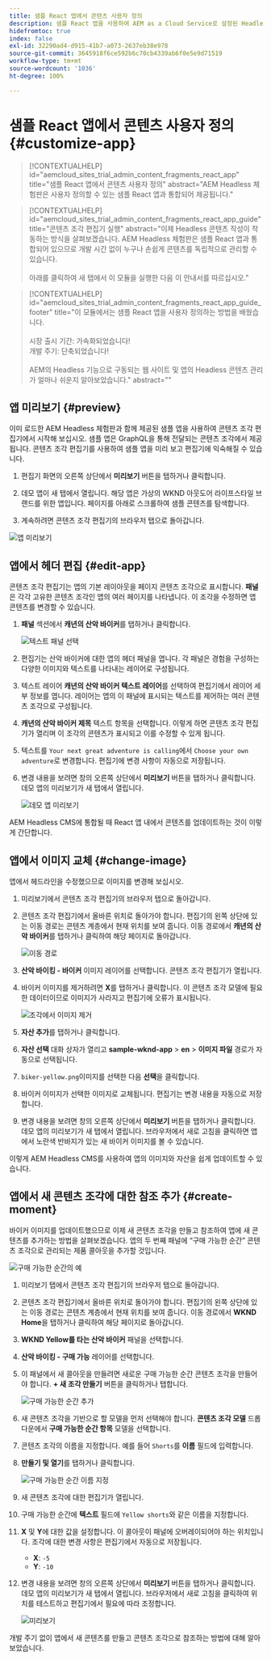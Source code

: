```yaml
---
title: 샘플 React 앱에서 콘텐츠 사용자 정의
description: 샘플 React 앱을 사용하여 AEM as a Cloud Service로 설정된 Headless 기능으로 콘텐츠를 사용자 정의하는 방법에 대해 알아보십시오.
hidefromtoc: true
index: false
exl-id: 32290ad4-d915-41b7-a073-2637eb38e978
source-git-commit: 3645918f6ce592b6c70cb4339ab6f0e5e9d71519
workflow-type: tm+mt
source-wordcount: '1036'
ht-degree: 100%

---
```



# 샘플 React 앱에서 콘텐츠 사용자 정의 {#customize-app}

>[!CONTEXTUALHELP]
>id="aemcloud_sites_trial_admin_content_fragments_react_app"
>title="샘플 React 앱에서 콘텐츠 사용자 정의"
>abstract="AEM Headless 체험판은 사용자 정의할 수 있는 샘플 React 앱과 통합되어 제공됩니다."

>[!CONTEXTUALHELP]
>id="aemcloud_sites_trial_admin_content_fragments_react_app_guide"
>title="콘텐츠 조각 편집기 실행"
>abstract="이제 Headless 콘텐츠 작성이 작동하는 방식을 살펴보겠습니다. AEM Headless 체험판은 샘플 React 앱과 통합되어 있으므로 개발 시간 없이 누구나 손쉽게 콘텐츠를 독립적으로 관리할 수 있습니다.<br><br>아래를 클릭하여 새 탭에서 이 모듈을 실행한 다음 이 안내서를 따르십시오."

>[!CONTEXTUALHELP]
>id="aemcloud_sites_trial_admin_content_fragments_react_app_guide_footer"
>title="이 모듈에서는 샘플 React 앱을 사용자 정의하는 방법을 배웠습니다.<br><br>시장 출시 기간: 가속화되었습니다!<br>개발 주기: 단축되었습니다!<br><br>AEM의 Headless 기능으로 구동되는 웹 사이트 및 앱의 Headless 콘텐츠 관리가 얼마나 쉬운지 알아보았습니다."
>abstract=""

## 앱 미리보기 {#preview}

이미 로드한 AEM Headless 체험판과 함께 제공된 샘플 앱을 사용하여 콘텐츠 조각 편집기에서 시작해 보십시오. 샘플 앱은 GraphQL을 통해 전달되는 콘텐츠 조각에서 제공됩니다. 콘텐츠 조각 편집기를 사용하여 샘플 앱을 미리 보고 편집기에 익숙해질 수 있습니다.

1. 편집기 화면의 오른쪽 상단에서 **미리보기** 버튼을 탭하거나 클릭합니다.

1. 데모 앱이 새 탭에서 열립니다. 해당 앱은 가상의 WKND 아웃도어 라이프스타일 브랜드를 위한 앱입니다. 페이지를 아래로 스크롤하여 샘플 콘텐츠를 탐색합니다.

1. 계속하려면 콘텐츠 조각 편집기의 브라우저 탭으로 돌아갑니다.

![앱 미리보기](assets/do-not-localize/preview-app-1.png)

## 앱에서 헤더 편집 {#edit-app}

콘텐츠 조각 편집기는 앱의 기본 레이아웃을 페이지 콘텐츠 조각으로 표시합니다. **패널**&#x200B;은 각각 고유한 콘텐츠 조각인 앱의 여러 페이지를 나타냅니다. 이 조각을 수정하면 앱 콘텐츠를 변경할 수 있습니다.

1. **패널** 섹션에서 **캐년의 산악 바이커**&#x200B;를 탭하거나 클릭합니다.

   ![텍스트 패널 선택](assets/do-not-localize/edit-header-1.png)

1. 편집기는 산악 바이커에 대한 앱의 헤더 패널을 엽니다. 각 패널은 경험을 구성하는 다양한 이미지와 텍스트를 나타내는 레이어로 구성됩니다.

1. 텍스트 레이어 **캐년의 산악 바이커 텍스트 레이어**&#x200B;를 선택하여 편집기에서 레이어 세부 정보를 엽니다. 레이어는 앱의 이 패널에 표시되는 텍스트를 제어하는 여러 콘텐츠 조각으로 구성됩니다.

1. **캐년의 산악 바이커 제목** 텍스트 항목을 선택합니다. 이렇게 하면 콘텐츠 조각 편집기가 열리며 이 조각의 콘텐츠가 표시되고 이를 수정할 수 있게 됩니다.

1. 텍스트를 `Your next great adventure is calling`에서 `Choose your own adventure`로 변경합니다. 편집기에 변경 사항이 자동으로 저장됩니다.

1. 변경 내용을 보려면 창의 오른쪽 상단에서 **미리보기** 버튼을 탭하거나 클릭합니다. 데모 앱의 미리보기가 새 탭에서 열립니다.

   ![데모 앱 미리보기](assets/do-not-localize/edit-header-5-6.png)

AEM Headless CMS에 통합될 때 React 앱 내에서 콘텐츠를 업데이트하는 것이 이렇게 간단합니다.

## 앱에서 이미지 교체 {#change-image}

앱에서 헤드라인을 수정했으므로 이미지를 변경해 보십시오.

1. 미리보기에서 콘텐츠 조각 편집기의 브라우저 탭으로 돌아갑니다.

1. 콘텐츠 조각 편집기에서 올바른 위치로 돌아가야 합니다. 편집기의 왼쪽 상단에 있는 이동 경로는 콘텐츠 계층에서 현재 위치를 보여 줍니다. 이동 경로에서 **캐년의 산악 바이커**&#x200B;를 탭하거나 클릭하여 해당 페이지로 돌아갑니다.

   ![이동 경로](assets/do-not-localize/swap-image-2.png)

1. **산악 바이킹 - 바이커** 이미지 레이어를 선택합니다. 콘텐츠 조각 편집기가 열립니다.

1. 바이커 이미지를 제거하려면 **X**&#x200B;를 탭하거나 클릭합니다. 이 콘텐츠 조각 모델에 필요한 데이터이므로 이미지가 사라지고 편집기에 오류가 표시됩니다.

   ![조각에서 이미지 제거](assets/do-not-localize/swap-image-4.png)

1. **자산 추가**&#x200B;를 탭하거나 클릭합니다.

1. **자산 선택** 대화 상자가 열리고 **sample-wknd-app** > **en** > **이미지 파일** 경로가 자동으로 선택됩니다.

1. `biker-yellow.png`이미지를 선택한 다음 **선택**&#x200B;을 클릭합니다.

1. 바이커 이미지가 선택한 이미지로 교체됩니다. 편집기는 변경 내용을 자동으로 저장합니다.

1. 변경 내용을 보려면 창의 오른쪽 상단에서 **미리보기** 버튼을 탭하거나 클릭합니다. 데모 앱의 미리보기가 새 탭에서 열립니다. 브라우저에서 새로 고침을 클릭하면 앱에서 노란색 반바지가 있는 새 바이커 이미지를 볼 수 있습니다.

이렇게 AEM Headless CMS를 사용하여 앱의 이미지와 자산을 쉽게 업데이트할 수 있습니다.

## 앱에서 새 콘텐츠 조각에 대한 참조 추가 {#create-moment}

바이커 이미지를 업데이트했으므로 이제 새 콘텐츠 조각을 만들고 참조하여 앱에 새 콘텐츠를 추가하는 방법을 살펴보겠습니다. 앱의 두 번째 패널에 “구매 가능한 순간” 콘텐츠 조각으로 관리되는 제품 콜아웃을 추가할 것입니다.

![구매 가능한 순간의 예](assets/do-not-localize/example-shoppable-moment.png)

1. 미리보기 탭에서 콘텐츠 조각 편집기의 브라우저 탭으로 돌아갑니다.

1. 콘텐츠 조각 편집기에서 올바른 위치로 돌아가야 합니다. 편집기의 왼쪽 상단에 있는 이동 경로는 콘텐츠 계층에서 현재 위치를 보여 줍니다. 이동 경로에서 **WKND Home**&#x200B;을 탭하거나 클릭하여 해당 페이지로 돌아갑니다.

1. **WKND Yellow를 타는 산악 바이커** 패널을 선택합니다.

1. **산악 바이킹 - 구매 가능** 레이어를 선택합니다.

1. 이 패널에서 새 콜아웃을 만들려면 새로운 구매 가능한 순간 콘텐츠 조각을 만들어야 합니다. **+ 새 조각 만들기** 버튼을 클릭하거나 탭합니다.

   ![구매 가능한 순간 추가](assets/do-not-localize/add-reference-1-5.png)

1. 새 콘텐츠 조각을 기반으로 할 모델을 먼저 선택해야 합니다. **콘텐츠 조각 모델** 드롭다운에서 **구매 가능한 순간 항목** 모델을 선택합니다.

1. 콘텐츠 조각의 이름을 지정합니다. 예를 들어 `Shorts`를 **이름** 필드에 입력합니다.

1. **만들기 및 열기**&#x200B;를 탭하거나 클릭합니다.

   ![구매 가능한 순간 이름 지정](assets/do-not-localize/add-reference-6-7-8.png)

1. 새 콘텐츠 조각에 대한 편집기가 열립니다.

1. 구매 가능한 순간에 **텍스트** 필드에 `Yellow shorts`와 같은 이름을 지정합니다.

1. **X** 및 **Y**&#x200B;에 대한 값을 설정합니다. 이 콜아웃이 패널에 오버레이되어야 하는 위치입니다. 조각에 대한 변경 사항은 편집기에서 자동으로 저장됩니다.

   * **X**: `-5`
   * **Y**: `-10`

1. 변경 내용을 보려면 창의 오른쪽 상단에서 **미리보기** 버튼을 탭하거나 클릭합니다. 데모 앱의 미리보기가 새 탭에서 열립니다. 브라우저에서 새로 고침을 클릭하여 위치를 테스트하고 편집기에서 필요에 따라 조정합니다.

   ![미리보기](assets/do-not-localize/add-reference-10-11-12.png)

개발 주기 없이 앱에서 새 콘텐츠를 만들고 콘텐츠 조각으로 참조하는 방법에 대해 알아보았습니다.
